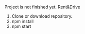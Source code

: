 Project is not finished yet.
Rent&Drive 

1. Clone or download repository.
2. npm install
3. npm start 
